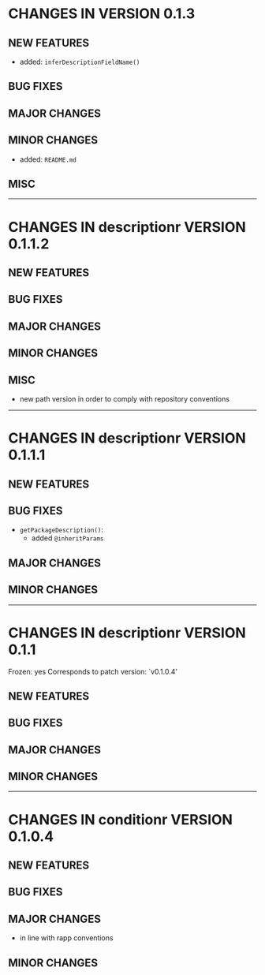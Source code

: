# CHANGES IN VERSION 0.1.3

## NEW FEATURES

- added: `inferDescriptionFieldName()`

## BUG FIXES

## MAJOR CHANGES

## MINOR CHANGES

- added: `README.md`

## MISC

-----

# CHANGES IN descriptionr VERSION 0.1.1.2

## NEW FEATURES

## BUG FIXES

## MAJOR CHANGES

## MINOR CHANGES

## MISC

- new path version in order to comply with repository conventions

-----

# CHANGES IN descriptionr VERSION 0.1.1.1

## NEW FEATURES

## BUG FIXES

- `getPackageDescription()`:
  - added `@inheritParams`

## MAJOR CHANGES

## MINOR CHANGES

-----

# CHANGES IN descriptionr VERSION 0.1.1

Frozen: yes
Corresponds to patch version: `v0.1.0.4'

## NEW FEATURES

## BUG FIXES

## MAJOR CHANGES

## MINOR CHANGES

-----

# CHANGES IN conditionr VERSION 0.1.0.4

## NEW FEATURES

## BUG FIXES

## MAJOR CHANGES

- in line with rapp conventions

## MINOR CHANGES
